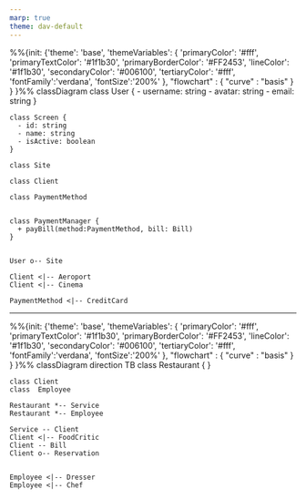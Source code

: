 ```yaml
---
marp: true
theme: dav-default
---
```


<style>
:root {
background-color:#FFF;
font-size:10px;
}
</style>

<div class='mermaid'>
%%{init: {'theme': 'base',
    'themeVariables': {
      'primaryColor': '#fff',
      'primaryTextColor': '#1f1b30',
      'primaryBorderColor': '#FF2453',
      'lineColor': '#1f1b30',
      'secondaryColor': '#006100',
      'tertiaryColor': '#fff',
      'fontFamily':'verdana',
      'fontSize':'200%'
    }, 
    "flowchart" : { "curve" : "basis" } 
} }%%
classDiagram
    class User {
      - username: string
      - avatar: string
      - email: string
    }

    class Screen {
      - id: string
      - name: string
      - isActive: boolean
    }

    class Site

    class Client

    class PaymentMethod


    class PaymentManager {
      + payBill(method:PaymentMethod, bill: Bill)
    }


    User o-- Site

    Client <|-- Aeroport
    Client <|-- Cinema

    PaymentMethod <|-- CreditCard

</div>

---

<style>
:root {
background-color:#FFF;
font-size:10px;
}
</style>

<div class='mermaid'>
%%{init: {'theme': 'base',
    'themeVariables': {
      'primaryColor': '#fff',
      'primaryTextColor': '#1f1b30',
      'primaryBorderColor': '#FF2453',
      'lineColor': '#1f1b30',
      'secondaryColor': '#006100',
      'tertiaryColor': '#fff',
      'fontFamily':'verdana',
      'fontSize':'200%'
    }, 
    "flowchart" : { "curve" : "basis" } 
} }%%
classDiagram
    direction TB
    class Restaurant {
    }

    class Client
    class  Employee

    Restaurant *-- Service
    Restaurant *-- Employee

    Service -- Client
    Client <|-- FoodCritic
    Client -- Bill
    Client o-- Reservation


    Employee <|-- Dresser
    Employee <|-- Chef

</div>
